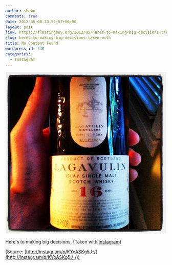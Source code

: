 ```yaml
---
author: shawn
comments: true
date: 2012-05-08 23:52:57+00:00
layout: post
link: https://floatingboy.org/2012/05/heres-to-making-big-decisions-taken-with/
slug: heres-to-making-big-decisions-taken-with
title: No Content Found
wordpress_id: 340
categories:
  - Instagram
---
```


[![](/assets/media/2012/06/tumblr_m3qac9PSdK1qzw17so1_1280.jpg)](http://instagr.am/p/KYoASKg5J-/)

Here's to making big decisions. (Taken with [instagram](http://instagr.am))

(Source: [http://instagr.am/p/KYoASKg5J-/](http://instagr.am/p/KYoASKg5J-/))
